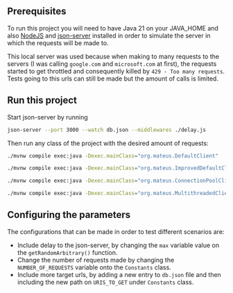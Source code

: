 ## Prerequisites

To run this project you will need to have Java 21 on your JAVA_HOME and also [NodeJS](https://nodejs.org/en)
and [json-server](https://github.com/typicode/json-server#getting-started) installed in order to simulate the server in
which the requests will be made to.

This local server was used because when making to many requests to the servers (I was calling `google.com`
and `microsoft.com` at first), the requests started to get throttled and consequently killed
by `429 - Too many requests`. Tests going to this urls can still be made but the amount of calls is limited.

## Run this project

Start json-server by running

```bash
json-server --port 3000 --watch db.json --middlewares ./delay.js
```

Then run any class of the project with the desired amount of requests:

```bash
./mvnw compile exec:java -Dexec.mainClass="org.mateus.DefaultClient"
```

```bash
./mvnw compile exec:java -Dexec.mainClass="org.mateus.ImprovedDefaultClient"
```

```bash
./mvnw compile exec:java -Dexec.mainClass="org.mateus.ConnectionPoolClient"
```

```bash
./mvnw compile exec:java -Dexec.mainClass="org.mateus.MultithreadedClient"
```

## Configuring the parameters

The configurations that can be made in order to test different scenarios are:

- Include delay to the json-server, by changing the `max` variable value on the `getRandomArbitrary()` function.
- Change the number of requests made by changing the `NUMBER_OF_REQUESTS` variable onto the `Constants` class.
- Include more target urls, by adding a new entry to `db.json` file and then including the new path on `URIS_TO_GET`
  under `Constants` class.
